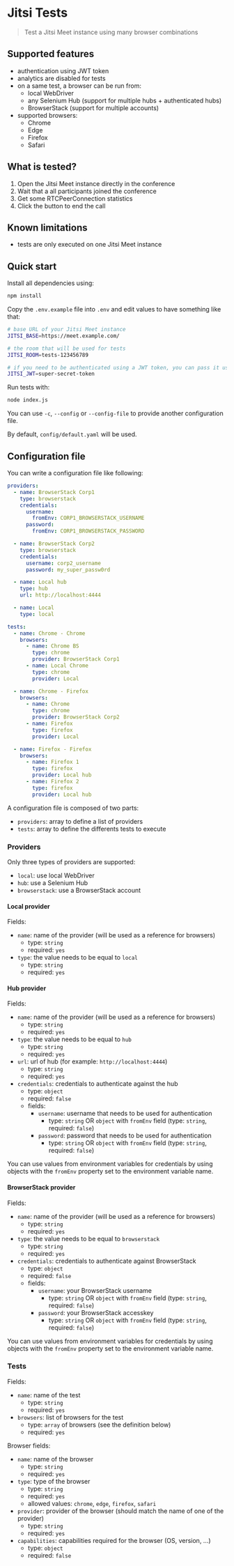 # Jitsi Tests

> Test a Jitsi Meet instance using many browser combinations

## Supported features

- authentication using JWT token
- analytics are disabled for tests
- on a same test, a browser can be run from:
  - local WebDriver
  - any Selenium Hub (support for multiple hubs + authenticated hubs)
  - BrowserStack (support for multiple accounts)
- supported browsers:
  - Chrome
  - Edge
  - Firefox
  - Safari

## What is tested?

1. Open the Jitsi Meet instance directly in the conference
2. Wait that a all participants joined the conference
3. Get some RTCPeerConnection statistics
4. Click the button to end the call

## Known limitations

- tests are only executed on one Jitsi Meet instance

## Quick start

Install all dependencies using:

```sh
npm install
```

Copy the `.env.example` file into `.env` and edit values to have something like that:

```sh
# base URL of your Jitsi Meet instance
JITSI_BASE=https://meet.example.com/

# the room that will be used for tests
JITSI_ROOM=tests-123456789

# if you need to be authenticated using a JWT token, you can pass it using the following key
JITSI_JWT=super-secret-token
```

Run tests with:

```sh
node index.js
```

You can use `-c`, `--config` or `--config-file` to provide another configuration file.

By default, `config/default.yaml` will be used.

## Configuration file

You can write a configuration file like following:

```yaml
providers:
  - name: BrowserStack Corp1
    type: browserstack
    credentials:
      username:
        fromEnv: CORP1_BROWSERSTACK_USERNAME
      password:
        fromEnv: CORP1_BROWSERSTACK_PASSWORD

  - name: BrowserStack Corp2
    type: browserstack
    credentials:
      username: corp2_username
      password: my_super_passw0rd

  - name: Local hub
    type: hub
    url: http://localhost:4444

  - name: Local
    type: local

tests:
  - name: Chrome - Chrome
    browsers:
      - name: Chrome BS
        type: chrome
        provider: BrowserStack Corp1
      - name: Local Chrome
        type: chrome
        provider: Local

  - name: Chrome - Firefox
    browsers:
      - name: Chrome
        type: chrome
        provider: BrowserStack Corp2
      - name: Firefox
        type: firefox
        provider: Local

  - name: Firefox - Firefox
    browsers:
      - name: Firefox 1
        type: firefox
        provider: Local hub
      - name: Firefox 2
        type: firefox
        provider: Local hub
```

A configuration file is composed of two parts:

- `providers`: array to define a list of providers
- `tests`: array to define the differents tests to execute

### Providers

Only three types of providers are supported:

- `local`: use local WebDriver
- `hub`: use a Selenium Hub
- `browserstack`: use a BrowserStack account

#### Local provider

Fields:

- `name`: name of the provider (will be used as a reference for browsers)
  - type: `string`
  - required: `yes`
- `type`: the value needs to be equal to `local`
  - type: `string`
  - required: `yes`

#### Hub provider

Fields:

- `name`: name of the provider (will be used as a reference for browsers)
  - type: `string`
  - required: `yes`
- `type`: the value needs to be equal to `hub`
  - type: `string`
  - required: `yes`
- `url`: url of hub (for example: `http://localhost:4444`)
  - type: `string`
  - required: `yes`
- `credentials`: credentials to authenticate against the hub
  - type: `object`
  - required: `false`
  - fields:
    - `username`: username that needs to be used for authentication
      - type: `string` OR `object` with `fromEnv` field (type: `string`, required: `false`)
    - `password`: password that needs to be used for authentication
      - type: `string` OR `object` with `fromEnv` field (type: `string`, required: `false`)

You can use values from environment variables for credentials by using objects with the `fromEnv` property set to the environment variable name.

#### BrowserStack provider

Fields:

- `name`: name of the provider (will be used as a reference for browsers)
  - type: `string`
  - required: `yes`
- `type`: the value needs to be equal to `browserstack`
  - type: `string`
  - required: `yes`
- `credentials`: credentials to authenticate against BrowserStack
  - type: `object`
  - required: `false`
  - fields:
    - `username`: your BrowserStack username
      - type: `string` OR `object` with `fromEnv` field (type: `string`, required: `false`)
    - `password`: your BrowserStack accesskey
      - type: `string` OR `object` with `fromEnv` field (type: `string`, required: `false`)

You can use values from environment variables for credentials by using objects with the `fromEnv` property set to the environment variable name.

### Tests

Fields:

- `name`: name of the test
  - type: `string`
  - required: `yes`
- `browsers`: list of browsers for the test
  - type: `array` of browsers (see the definition below)
  - required: `yes`

Browser fields:

- `name`: name of the browser
  - type: `string`
  - required: `yes`
- `type`: type of the browser
  - type: `string`
  - required: `yes`
  - allowed values: `chrome`, `edge`, `firefox`, `safari`
- `provider`: provider of the browser (should match the name of one of the provider)
  - type: `string`
  - required: `yes`
- `capabilities`: capabilities required for the browser (OS, version, …)
  - type: `object`
  - required: `false`
